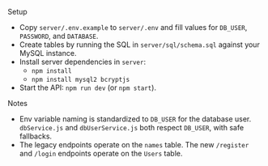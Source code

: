 Setup

- Copy `server/.env.example` to `server/.env` and fill values for `DB_USER`, `PASSWORD`, and `DATABASE`.
- Create tables by running the SQL in `server/sql/schema.sql` against your MySQL instance.
- Install server dependencies in `server`:
  - `npm install`
  - `npm install mysql2 bcryptjs`
- Start the API: `npm run dev` (or `npm start`).

Notes

- Env variable naming is standardized to `DB_USER` for the database user. `dbService.js` and `dbUserService.js` both respect `DB_USER`, with safe fallbacks.
- The legacy endpoints operate on the `names` table. The new `/register` and `/login` endpoints operate on the `Users` table.
